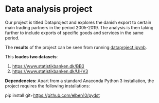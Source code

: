 # Data analysis project

Our project is titled Dataproject and explores the danish export to certain main trading partners in the period 2005-2019. The analysis is then taking further to include exports of specific goods and services in the same period.   

The **results** of the project can be seen from running [dataproject.ipynb](dataproject.ipynb).

This **loades two datasets**:

1. https://www.statistikbanken.dk/BB3
2. https://www.statistikbanken.dk/UHV3

**Dependencies:** Apart from a standard Anaconda Python 3 installation, the project requires the following installations:

pip install git+https://github.com/elben10/pydst
